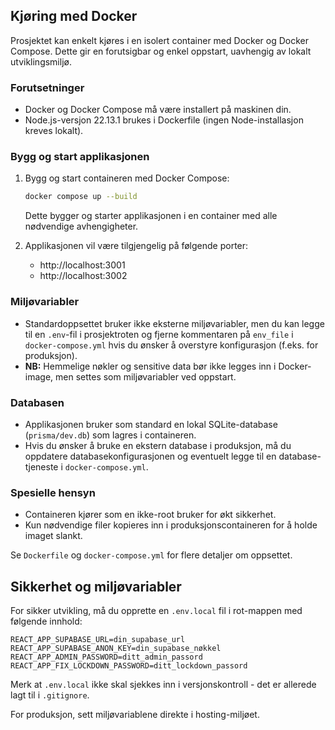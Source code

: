 ## Kjøring med Docker

Prosjektet kan enkelt kjøres i en isolert container med Docker og Docker Compose. Dette gir en forutsigbar og enkel oppstart, uavhengig av lokalt utviklingsmiljø.

### Forutsetninger
- Docker og Docker Compose må være installert på maskinen din.
- Node.js-versjon 22.13.1 brukes i Dockerfile (ingen Node-installasjon kreves lokalt).

### Bygg og start applikasjonen

1. Bygg og start containeren med Docker Compose:
   ```bash
   docker compose up --build
   ```
   Dette bygger og starter applikasjonen i en container med alle nødvendige avhengigheter.

2. Applikasjonen vil være tilgjengelig på følgende porter:
   - http://localhost:3001
   - http://localhost:3002

### Miljøvariabler
- Standardoppsettet bruker ikke eksterne miljøvariabler, men du kan legge til en `.env`-fil i prosjektroten og fjerne kommentaren på `env_file` i `docker-compose.yml` hvis du ønsker å overstyre konfigurasjon (f.eks. for produksjon).
- **NB:** Hemmelige nøkler og sensitive data bør ikke legges inn i Docker-image, men settes som miljøvariabler ved oppstart.

### Databasen
- Applikasjonen bruker som standard en lokal SQLite-database (`prisma/dev.db`) som lagres i containeren.
- Hvis du ønsker å bruke en ekstern database i produksjon, må du oppdatere databasekonfigurasjonen og eventuelt legge til en database-tjeneste i `docker-compose.yml`.

### Spesielle hensyn
- Containeren kjører som en ikke-root bruker for økt sikkerhet.
- Kun nødvendige filer kopieres inn i produksjonscontaineren for å holde imaget slankt.

Se `Dockerfile` og `docker-compose.yml` for flere detaljer om oppsettet.

## Sikkerhet og miljøvariabler

For sikker utvikling, må du opprette en `.env.local` fil i rot-mappen med følgende innhold:

```
REACT_APP_SUPABASE_URL=din_supabase_url
REACT_APP_SUPABASE_ANON_KEY=din_supabase_nøkkel
REACT_APP_ADMIN_PASSWORD=ditt_admin_passord
REACT_APP_FIX_LOCKDOWN_PASSWORD=ditt_lockdown_passord
```

Merk at `.env.local` ikke skal sjekkes inn i versjonskontroll - det er allerede lagt til i `.gitignore`.

For produksjon, sett miljøvariablene direkte i hosting-miljøet.